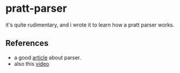 # pratt-parser
it's quite rudimentary, and i wrote it to learn how a pratt parser works.

## References
  - a good [article](https://matklad.github.io/2020/04/13/simple-but-powerful-pratt-parsing.html) about parser.
  - also this [video](https://www.youtube.com/watch?v=0c8b7YfsBKs)

